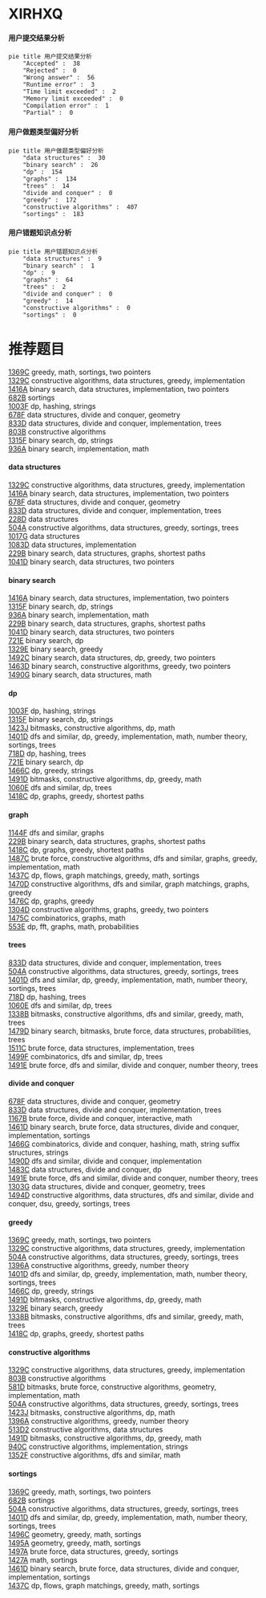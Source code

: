 # XIRHXQ
<!-- tabs:start -->
#### **用户提交结果分析**

```mermaid
pie title 用户提交结果分析
    "Accepted" :  38
    "Rejected" :  0
    "Wrong answer" :  56
    "Runtime error" :  3
    "Time limit exceeded" :  2
    "Memory limit exceeded" :  0
    "Compilation error" :  1
    "Partial" :  0
```
#### **用户做题类型偏好分析**

```mermaid
pie title 用户做题类型偏好分析
    "data structures" :  30
    "binary search" :  26
    "dp" :  154
    "graphs" :  134
    "trees" :  14
    "divide and conquer" :  0
    "greedy" :  172
    "constructive algorithms" :  407
    "sortings" :  183
```
#### **用户错题知识点分析**

```mermaid
pie title 用户错题知识点分析
    "data structures" :  9
    "binary search" :  1
    "dp" :  9
    "graphs" :  64
    "trees" :  2
    "divide and conquer" :  0
    "greedy" :  14
    "constructive algorithms" :  0
    "sortings" :  0
```
<!-- tabs:end -->
# 推荐题目
[1369C](http://codeforces.com/problemset/problem/1369/C)		greedy,
                        math,
                        sortings,
                        two pointers		  
[1329C](http://codeforces.com/problemset/problem/1329/C)		constructive algorithms,
                        data structures,
                        greedy,
                        implementation		  
[1416A](http://codeforces.com/problemset/problem/1416/A)		binary search,
                        data structures,
                        implementation,
                        two pointers		  
[682B](http://codeforces.com/problemset/problem/682/B)		sortings		  
[1003F](http://codeforces.com/problemset/problem/1003/F)		dp,
                        hashing,
                        strings		  
[678F](http://codeforces.com/problemset/problem/678/F)		data structures,
                        divide and conquer,
                        geometry		  
[833D](http://codeforces.com/problemset/problem/833/D)		data structures,
                        divide and conquer,
                        implementation,
                        trees		  
[803B](http://codeforces.com/problemset/problem/803/B)		constructive algorithms		  
[1315F](https://codeforces.com/contest/1315/problem/F)		binary search,
                        dp,
                        strings		  
[936A](http://codeforces.com/problemset/problem/936/A)		binary search,
                        implementation,
                        math		  
<!-- tabs:start -->
#### **data structures**
[1329C](http://codeforces.com/problemset/problem/1329/C)		constructive algorithms,
                        data structures,
                        greedy,
                        implementation		  
[1416A](http://codeforces.com/problemset/problem/1416/A)		binary search,
                        data structures,
                        implementation,
                        two pointers		  
[678F](http://codeforces.com/problemset/problem/678/F)		data structures,
                        divide and conquer,
                        geometry		  
[833D](http://codeforces.com/problemset/problem/833/D)		data structures,
                        divide and conquer,
                        implementation,
                        trees		  
[228D](http://codeforces.com/problemset/problem/228/D)		data structures		  
[504A](https://codeforces.com/contest/504/problem/A)		constructive algorithms,
                        data structures,
                        greedy,
                        sortings,
                        trees		  
[1017G](http://codeforces.com/problemset/problem/1017/G)		data structures		  
[1083D](http://codeforces.com/problemset/problem/1083/D)		data structures,
                        implementation		  
[229B](http://codeforces.com/problemset/problem/229/B)		binary search,
                        data structures,
                        graphs,
                        shortest paths		  
[1041D](http://codeforces.com/problemset/problem/1041/D)		binary search,
                        data structures,
                        two pointers		  
#### **binary search**
[1416A](http://codeforces.com/problemset/problem/1416/A)		binary search,
                        data structures,
                        implementation,
                        two pointers		  
[1315F](https://codeforces.com/contest/1315/problem/F)		binary search,
                        dp,
                        strings		  
[936A](http://codeforces.com/problemset/problem/936/A)		binary search,
                        implementation,
                        math		  
[229B](http://codeforces.com/problemset/problem/229/B)		binary search,
                        data structures,
                        graphs,
                        shortest paths		  
[1041D](http://codeforces.com/problemset/problem/1041/D)		binary search,
                        data structures,
                        two pointers		  
[721E](http://codeforces.com/problemset/problem/721/E)		binary search,
                        dp		  
[1329E](http://codeforces.com/problemset/problem/1329/E)		binary search,
                        greedy		  
[1492C](http://codeforces.com/problemset/problem/1492/C)		binary search,
                        data structures,
                        dp,
                        greedy,
                        two pointers		  
[1463D](http://codeforces.com/problemset/problem/1463/D)		binary search,
                        constructive algorithms,
                        greedy,
                        two pointers		  
[1490G](http://codeforces.com/problemset/problem/1490/G)		binary search,
                        data structures,
                        math		  
#### **dp**
[1003F](http://codeforces.com/problemset/problem/1003/F)		dp,
                        hashing,
                        strings		  
[1315F](https://codeforces.com/contest/1315/problem/F)		binary search,
                        dp,
                        strings		  
[1423J](http://codeforces.com/problemset/problem/1423/J)		bitmasks,
                        constructive algorithms,
                        dp,
                        math		  
[1401D](http://codeforces.com/problemset/problem/1401/D)		dfs and similar,
                        dp,
                        greedy,
                        implementation,
                        math,
                        number theory,
                        sortings,
                        trees		  
[718D](http://codeforces.com/problemset/problem/718/D)		dp,
                        hashing,
                        trees		  
[721E](http://codeforces.com/problemset/problem/721/E)		binary search,
                        dp		  
[1466C](http://codeforces.com/problemset/problem/1466/C)		dp,
                        greedy,
                        strings		  
[1491D](http://codeforces.com/problemset/problem/1491/D)		bitmasks,
                        constructive algorithms,
                        dp,
                        greedy,
                        math		  
[1060E](http://codeforces.com/problemset/problem/1060/E)		dfs and similar,
                        dp,
                        trees		  
[1418C](http://codeforces.com/problemset/problem/1418/C)		dp,
                        graphs,
                        greedy,
                        shortest paths		  
#### **graph**
[1144F](http://codeforces.com/problemset/problem/1144/F)		dfs and similar,
                        graphs		  
[229B](http://codeforces.com/problemset/problem/229/B)		binary search,
                        data structures,
                        graphs,
                        shortest paths		  
[1418C](http://codeforces.com/problemset/problem/1418/C)		dp,
                        graphs,
                        greedy,
                        shortest paths		  
[1487C](http://codeforces.com/problemset/problem/1487/C)		brute force,
                        constructive algorithms,
                        dfs and similar,
                        graphs,
                        greedy,
                        implementation,
                        math		  
[1437C](http://codeforces.com/problemset/problem/1437/C)		dp,
                        flows,
                        graph matchings,
                        greedy,
                        math,
                        sortings		  
[1470D](http://codeforces.com/problemset/problem/1470/D)		constructive algorithms,
                        dfs and similar,
                        graph matchings,
                        graphs,
                        greedy		  
[1476C](http://codeforces.com/problemset/problem/1476/C)		dp,
                        graphs,
                        greedy		  
[1304D](http://codeforces.com/problemset/problem/1304/D)		constructive algorithms,
                        graphs,
                        greedy,
                        two pointers		  
[1475C](http://codeforces.com/problemset/problem/1475/C)		combinatorics,
                        graphs,
                        math		  
[553E](http://codeforces.com/problemset/problem/553/E)		dp,
                        fft,
                        graphs,
                        math,
                        probabilities		  
#### **trees**
[833D](http://codeforces.com/problemset/problem/833/D)		data structures,
                        divide and conquer,
                        implementation,
                        trees		  
[504A](https://codeforces.com/contest/504/problem/A)		constructive algorithms,
                        data structures,
                        greedy,
                        sortings,
                        trees		  
[1401D](http://codeforces.com/problemset/problem/1401/D)		dfs and similar,
                        dp,
                        greedy,
                        implementation,
                        math,
                        number theory,
                        sortings,
                        trees		  
[718D](http://codeforces.com/problemset/problem/718/D)		dp,
                        hashing,
                        trees		  
[1060E](http://codeforces.com/problemset/problem/1060/E)		dfs and similar,
                        dp,
                        trees		  
[1338B](http://codeforces.com/problemset/problem/1338/B)		bitmasks,
                        constructive algorithms,
                        dfs and similar,
                        greedy,
                        math,
                        trees		  
[1479D](http://codeforces.com/problemset/problem/1479/D)		binary search,
                        bitmasks,
                        brute force,
                        data structures,
                        probabilities,
                        trees		  
[1511C](http://codeforces.com/problemset/problem/1511/C)		brute force,
                        data structures,
                        implementation,
                        trees		  
[1499F](http://codeforces.com/problemset/problem/1499/F)		combinatorics,
                        dfs and similar,
                        dp,
                        trees		  
[1491E](http://codeforces.com/problemset/problem/1491/E)		brute force,
                        dfs and similar,
                        divide and conquer,
                        number theory,
                        trees		  
#### **divide and conquer**
[678F](http://codeforces.com/problemset/problem/678/F)		data structures,
                        divide and conquer,
                        geometry		  
[833D](http://codeforces.com/problemset/problem/833/D)		data structures,
                        divide and conquer,
                        implementation,
                        trees		  
[1167B](http://codeforces.com/problemset/problem/1167/B)		brute force,
                        divide and conquer,
                        interactive,
                        math		  
[1461D](http://codeforces.com/problemset/problem/1461/D)		binary search,
                        brute force,
                        data structures,
                        divide and conquer,
                        implementation,
                        sortings		  
[1466G](http://codeforces.com/problemset/problem/1466/G)		combinatorics,
                        divide and conquer,
                        hashing,
                        math,
                        string suffix structures,
                        strings		  
[1490D](http://codeforces.com/problemset/problem/1490/D)		dfs and similar,
                        divide and conquer,
                        implementation		  
[1483C](https://codeforces.com/contest/1483/problem/C)		data structures,
                        divide and conquer,
                        dp		  
[1491E](http://codeforces.com/problemset/problem/1491/E)		brute force,
                        dfs and similar,
                        divide and conquer,
                        number theory,
                        trees		  
[1303G](http://codeforces.com/problemset/problem/1303/G)		data structures,
                        divide and conquer,
                        geometry,
                        trees		  
[1494D](http://codeforces.com/problemset/problem/1494/D)		constructive algorithms,
                        data structures,
                        dfs and similar,
                        divide and conquer,
                        dsu,
                        greedy,
                        sortings,
                        trees		  
#### **greedy**
[1369C](http://codeforces.com/problemset/problem/1369/C)		greedy,
                        math,
                        sortings,
                        two pointers		  
[1329C](http://codeforces.com/problemset/problem/1329/C)		constructive algorithms,
                        data structures,
                        greedy,
                        implementation		  
[504A](https://codeforces.com/contest/504/problem/A)		constructive algorithms,
                        data structures,
                        greedy,
                        sortings,
                        trees		  
[1396A](http://codeforces.com/problemset/problem/1396/A)		constructive algorithms,
                        greedy,
                        number theory		  
[1401D](http://codeforces.com/problemset/problem/1401/D)		dfs and similar,
                        dp,
                        greedy,
                        implementation,
                        math,
                        number theory,
                        sortings,
                        trees		  
[1466C](http://codeforces.com/problemset/problem/1466/C)		dp,
                        greedy,
                        strings		  
[1491D](http://codeforces.com/problemset/problem/1491/D)		bitmasks,
                        constructive algorithms,
                        dp,
                        greedy,
                        math		  
[1329E](http://codeforces.com/problemset/problem/1329/E)		binary search,
                        greedy		  
[1338B](http://codeforces.com/problemset/problem/1338/B)		bitmasks,
                        constructive algorithms,
                        dfs and similar,
                        greedy,
                        math,
                        trees		  
[1418C](http://codeforces.com/problemset/problem/1418/C)		dp,
                        graphs,
                        greedy,
                        shortest paths		  
#### **constructive algorithms**
[1329C](http://codeforces.com/problemset/problem/1329/C)		constructive algorithms,
                        data structures,
                        greedy,
                        implementation		  
[803B](http://codeforces.com/problemset/problem/803/B)		constructive algorithms		  
[581D](http://codeforces.com/problemset/problem/581/D)		bitmasks,
                        brute force,
                        constructive algorithms,
                        geometry,
                        implementation,
                        math		  
[504A](https://codeforces.com/contest/504/problem/A)		constructive algorithms,
                        data structures,
                        greedy,
                        sortings,
                        trees		  
[1423J](http://codeforces.com/problemset/problem/1423/J)		bitmasks,
                        constructive algorithms,
                        dp,
                        math		  
[1396A](http://codeforces.com/problemset/problem/1396/A)		constructive algorithms,
                        greedy,
                        number theory		  
[513D2](http://codeforces.com/problemset/problem/513/D2)		constructive algorithms,
                        data structures		  
[1491D](http://codeforces.com/problemset/problem/1491/D)		bitmasks,
                        constructive algorithms,
                        dp,
                        greedy,
                        math		  
[940C](http://codeforces.com/problemset/problem/940/C)		constructive algorithms,
                        implementation,
                        strings		  
[1352F](http://codeforces.com/problemset/problem/1352/F)		constructive algorithms,
                        dfs and similar,
                        math		  
#### **sortings**
[1369C](http://codeforces.com/problemset/problem/1369/C)		greedy,
                        math,
                        sortings,
                        two pointers		  
[682B](http://codeforces.com/problemset/problem/682/B)		sortings		  
[504A](https://codeforces.com/contest/504/problem/A)		constructive algorithms,
                        data structures,
                        greedy,
                        sortings,
                        trees		  
[1401D](http://codeforces.com/problemset/problem/1401/D)		dfs and similar,
                        dp,
                        greedy,
                        implementation,
                        math,
                        number theory,
                        sortings,
                        trees		  
[1496C](https://codeforces.com/contest/1496/problem/C)		geometry,
                        greedy,
                        math,
                        sortings		  
[1495A](http://codeforces.com/problemset/problem/1495/A)		geometry,
                        greedy,
                        math,
                        sortings		  
[1497A](http://codeforces.com/problemset/problem/1497/A)		brute force,
                        data structures,
                        greedy,
                        sortings		  
[1427A](http://codeforces.com/problemset/problem/1427/A)		math,
                        sortings		  
[1461D](http://codeforces.com/problemset/problem/1461/D)		binary search,
                        brute force,
                        data structures,
                        divide and conquer,
                        implementation,
                        sortings		  
[1437C](http://codeforces.com/problemset/problem/1437/C)		dp,
                        flows,
                        graph matchings,
                        greedy,
                        math,
                        sortings		  
<!-- tabs:end -->
